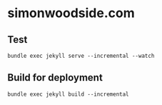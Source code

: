 # simonwoodside.com

## Test

    bundle exec jekyll serve --incremental --watch

## Build for deployment

    bundle exec jekyll build --incremental
